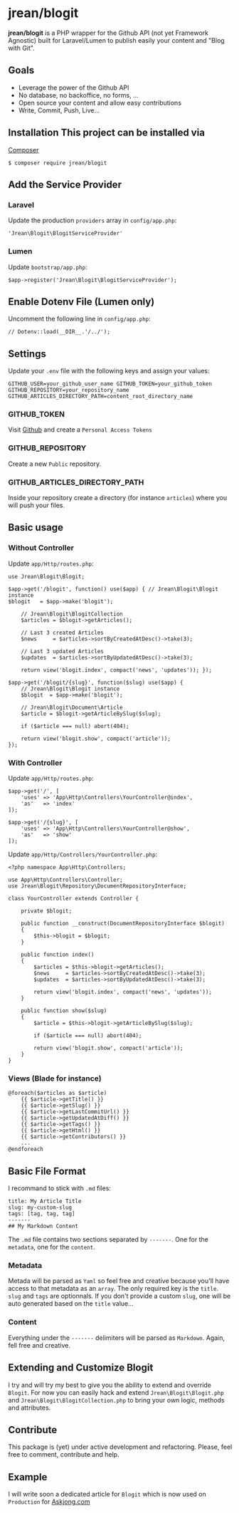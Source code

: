 # jrean/blogit

**jrean/blogit** is a PHP wrapper for the Github API (not yet Framework
Agnostic) built for Laravel/Lumen to publish easily your content and "Blog with
Git".

## Goals

- Leverage the power of the Github API
- No database, no backoffice, no forms, ...
- Open source your content and allow easy contributions
- Write, Commit, Push, Live...

## Installation This project can be installed via

[Composer](http://getcomposer.org)

    $ composer require jrean/blogit

## Add the Service Provider

### Laravel

Update the production `providers` array in `config/app.php`:

    'Jrean\Blogit\BlogitServiceProvider'

### Lumen

Update `bootstrap/app.php`:

    $app->register('Jrean\Blogit\BlogitServiceProvider');

## Enable Dotenv File (Lumen only)

Uncomment the following line in `config/app.php`:

    // Dotenv::load(__DIR__.'/../');

## Settings

Update your `.env` file with the following keys and assign your
values:

    GITHUB_USER=your_github_user_name GITHUB_TOKEN=your_github_token
    GITHUB_REPOSITORY=your_repository_name
    GITHUB_ARTICLES_DIRECTORY_PATH=content_root_directory_name

### GITHUB_TOKEN

Visit [Github](https://github.com/settings/tokens) and create a `Personal
Access Tokens`

### GITHUB_REPOSITORY

Create a new `Public` repository.

### GITHUB_ARTICLES_DIRECTORY_PATH

Inside your repository create a directory (for instance `articles`) where you
will push your files.

## Basic usage

### Without Controller

Update `app/Http/routes.php`:

    use Jrean\Blogit\Blogit;

    $app->get('/blogit', function() use($app) { // Jrean\Blogit\Blogit instance
    $blogit   = $app->make('blogit');

        // Jrean\Blogit\BlogitCollection
        $articles = $blogit->getArticles();

        // Last 3 created Articles
        $news     = $articles->sortByCreatedAtDesc()->take(3);

        // Last 3 updated Articles
        $updates  = $articles->sortByUpdatedAtDesc()->take(3);

        return view('blogit.index', compact('news', 'updates')); });

    $app->get('/blogit/{slug}', function($slug) use($app) {
        // Jrean\Blogit\Blogit instance
        $blogit  = $app->make('blogit');

        // Jrean\Blogit\Document\Article
        $article = $blogit->getArticleBySlug($slug);

        if ($article === null) abort(404);

        return view('blogit.show', compact('article'));
    });

### With Controller

Update `app/Http/routes.php`:

    $app->get('/', [
        'uses' => 'App\Http\Controllers\YourController@index',
        'as'   => 'index'
    ]);

    $app->get('/{slug}', [
        'uses' => 'App\Http\Controllers\YourController@show',
        'as'   => 'show'
    ]);

Update `app/Http/Controllers/YourController.php`:

    <?php namespace App\Http\Controllers;

    use App\Http\Controllers\Controller;
    use Jrean\Blogit\Repository\DocumentRepositoryInterface;

    class YourController extends Controller {

        private $blogit;

        public function __construct(DocumentRepositoryInterface $blogit)
        {
            $this->blogit = $blogit;
        }

        public function index()
        {
            $articles = $this->blogit->getArticles();
            $news     = $articles->sortByCreatedAtDesc()->take(3);
            $updates  = $articles->sortByUpdatedAtDesc()->take(3);

            return view('blogit.index', compact('news', 'updates'));
        }

        public function show($slug)
        {
            $article = $this->blogit->getArticleBySlug($slug);

            if ($article === null) abort(404);

            return view('blogit.show', compact('article'));
        }
    }

### Views (Blade for instance)

    @foreach($articles as $article)
        {{ $article->getTitle() }}
        {{ $article->getSlug() }}
        {{ $article->getLastCommitUrl() }}
        {{ $article->getUpdatedAtDiff() }}
        {{ $article->getTags() }}
        {{ $article->getHtml() }}
        {{ $article->getContributors() }}
        ...
    @endforeach

## Basic File Format

I recommand to stick with `.md` files:

    title: My Article Title
    slug: my-custom-slug
    tags: [tag, tag, tag]
    -------
    ## My Markdown Content 

The `.md` file contains two sections separated by `-------`. One for the
`metadata`, one for the `content`.

### Metadata

Metada will be parsed as `Yaml` so feel free and creative because
you'll have access to that metadata as an `array`. The only required key is the
`title`. `slug` and `tags` are optionnals. If you don't provide a custom
`slug`, one will be auto generated based on the `title` value...

### Content

Everything under the `-------` delimiters will be parsed as
`Markdown`. Again, fell free and creative.

## Extending and Customize Blogit

I try and will try my best to give you the
ability to extend and override `Blogit`. For now you can easily hack and extend
`Jrean\Blogit\Blogit.php` and `Jrean\Blogit\BlogitCollection.php` to bring
your own logic, methods and attributes.

## Contribute

This package is (yet) under active development and refactoring.
Please, feel free to comment, contribute and help.

## Example

I will write soon a dedicated article for `Blogit` which is now used
on `Production` for [Askjong.com](http://www.askjong.com "AskJong, Quick Updates and Practical Approaches about anything Tech., Laravel, Vim, Php, DigitalOcean and Web Programming.")
